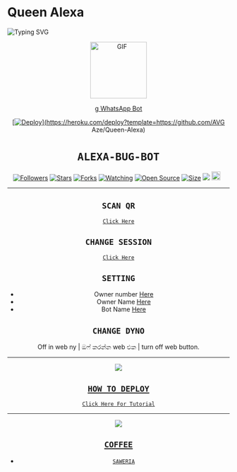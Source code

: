 # Queen Alexa

<img
        src="https://readme-typing-svg.herokuapp.com/?size=30&width=800&lines=Click+On+The+Gif+To+Install+The+Bot."
            alt="Typing SVG"
        />
    </a>
</p>
<div align="center">
  <p align="center">
  <a href="https://youtu.be/BcMIibIUmHc"><img src="https://media.giphy.com/media/Uhl43Qa5QbhKglX8DX/giphy.gif" alt="GIF" width="128" height="128"/>
</p>g
WhatsApp Bot

[![Deploy](https://www.herokucdn.com/deploy/button.svg)](https://heroku.com/deploy?template=https://github.com/AVG Aze/Queen-Alexa)
# ```ALEXA-BUG-BOT```
<p align="center">
<a href="https://github.com/HYPER-MOD/followers"><img title="Followers" src="https://img.shields.io/github/followers/HYPER-MOD?color=red&style=flat-square"></a>
<a href="https://github.com/HYPER-MOD/Queen-Alexa/stargazers/"><img title="Stars" src="https://img.shields.io/github/stars/HYPER-MOD/bug-bot?color=blue&style=flat-square"></a>
<a href="https://github.com/HYPER-MOD/Queen-Alexa/network/members"><img title="Forks" src="https://img.shields.io/github/forks/HYPER-MOD/bug-bot?color=red&style=flat-square"></a>
<a href="https://github.com/HYPER-MOD/Queen-Alexa/watchers"><img title="Watching" src="https://img.shields.io/github/watchers/HYPER-MOD/bug-bot?label=Watchers&color=blue&style=flat-square"></a>
<a href="https://github.com/HYPER-MOD/Queen-Alexa"><img title="Open Source" src="https://badges.frapsoft.com/os/v2/open-source.svg?v=103"></a>
<a href="https://github.com/HYPER-MOD/Queen-Alexa/"><img title="Size" src="https://img.shields.io/github/repo-size/zeeoneofc/Alphabot7?style=flat-square&color=green"></a>
<a href="https://hits.seeyoufarm.com"><img src="https://hits.seeyoufarm.com/api/count/incr/badge.svg?url=https%3A%2F%2Fgithub.com%2FHYPER-MOD%2Fbug-bot&count_bg=%2379C83D&title_bg=%23555555&icon=probot.svg&icon_color=%2300FF6D&title=hits&edge_flat=false"/></a>
<a href="https://github.com/HYPER-MOD/Queen-Alexa/graphs/commit-activity"><img height="20" src="https://img.shields.io/badge/Maintained%3F-yes-green.svg"></a>&nbsp;&nbsp;
</p>
<p align='center'>
    </p>

-------

## `SCAN QR`

[`Click Here`](https://replit.com/@HYPER-MOD/Queen-Alexa-QR-Code)

## `CHANGE SESSION`

[`Click Here`](https://github.com/HYPER-MOD/Queen-Alexa/blob/main/session.json#L1)

## `SETTING`

- Owner number [Here](https://github.com/HYPER-MOD/Queen-Alexa/blob/main/settings.json#L4)
- Owner Name [Here](https://github.com/HYPER-MOD/Queen-Alexa/blob/main/settings.json#L14)
- Bot Name [Here](https://github.com/HYPER-MOD/Queen-Alexa/blob/main/settings.json#L15)

## `CHANGE DYNO`

Off in web ny | ඔෆ් කරන්න web එක | turn off web button.

----------

<p align="center">
  <a href="https://youtube.com/c/HYPERMOD"><img src="https://i.ibb.co/TPqc8cv/Screenshot-2021-10-14-12-00-45-610-com-android-chrome.jpg" />
</p>

## ```HOW TO DEPLOY```

[`Click Here For Tutorial`](https://youtu.be/BcMIibIUmHc)<br>

----------

<p align="center">
  <a href="https://youtu.be/BcMIibIUmHc"><img src="https://i.ibb.co/P18NNM2/20211024-191503.jpg" />
</p>


## ```COFFEE```

- [`SAWERIA`](https://saweria.co/hypermod)
